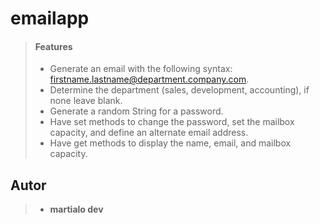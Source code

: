# emailapp

> #### Features
>
> - Generate an email with the following syntax: firstname.lastname@department.company.com.
> - Determine the department (sales, development, accounting), if none leave blank.
> - Generate a random String for a password.
> - Have set methods to change the password, set the mailbox capacity, and define an alternate email address.
> - Have get methods to display the name, email, and mailbox capacity.
>

## Autor
>
> - **martialo dev**


